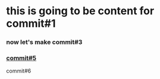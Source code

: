 # this is going to be content for commit#1


### now let's make commit#3

### [commit#5](https://github.com)

commit#6
